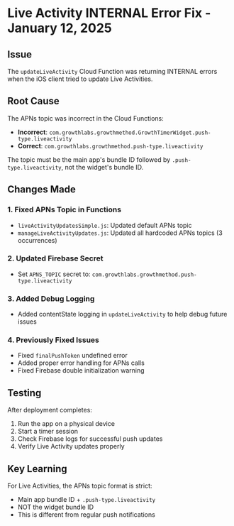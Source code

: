 # Live Activity INTERNAL Error Fix - January 12, 2025

## Issue
The `updateLiveActivity` Cloud Function was returning INTERNAL errors when the iOS client tried to update Live Activities.

## Root Cause
The APNs topic was incorrect in the Cloud Functions:
- **Incorrect**: `com.growthlabs.growthmethod.GrowthTimerWidget.push-type.liveactivity`
- **Correct**: `com.growthlabs.growthmethod.push-type.liveactivity`

The topic must be the main app's bundle ID followed by `.push-type.liveactivity`, not the widget's bundle ID.

## Changes Made

### 1. Fixed APNs Topic in Functions
- `liveActivityUpdatesSimple.js`: Updated default APNs topic
- `manageLiveActivityUpdates.js`: Updated all hardcoded APNs topics (3 occurrences)

### 2. Updated Firebase Secret
- Set `APNS_TOPIC` secret to: `com.growthlabs.growthmethod.push-type.liveactivity`

### 3. Added Debug Logging
- Added contentState logging in `updateLiveActivity` to help debug future issues

### 4. Previously Fixed Issues
- Fixed `finalPushToken` undefined error
- Added proper error handling for APNs calls
- Fixed Firebase double initialization warning

## Testing
After deployment completes:
1. Run the app on a physical device
2. Start a timer session
3. Check Firebase logs for successful push updates
4. Verify Live Activity updates properly

## Key Learning
For Live Activities, the APNs topic format is strict:
- Main app bundle ID + `.push-type.liveactivity`
- NOT the widget bundle ID
- This is different from regular push notifications